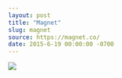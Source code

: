 ```yaml
---
layout: post
title: "Magnet"
slug: magnet
source: https://magnet.co/
date: 2015-6-19 00:00:00 -0700
---
```


<img src="{{ site.url }}/assets/img/screenshots/magnet.jpg">
